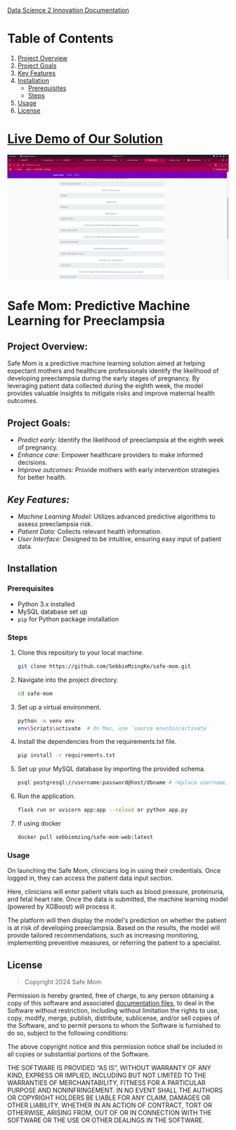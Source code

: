 [Data Science 2 Innovation Documentation](<https://github.com/SebbieMzingKe/Safe-Mom/blob/master/KamiLimu%20Research_%20Preeclampsia%20in%20Pregnant%20Women%20by%20Data%20Science%20Group%202.pdf>)

# Table of Contents

<!-- 1. [Project Overview](<project-overview>)
2. [Project Goals](<project-goals>)
3. [Key Features](<key-features>)
4. [Installation](<installation>)
   - [Prerequisites](<prerequisites>)
   - [Steps](<steps>)
5. [Usage](<usage>)
6. [License](<license>) -->


1. [Project Overview](#project-overview)
2. [Project Goals](#project-goals)
3. [Key Features](#key-features)
4. [Installation](#installation)
   - [Prerequisites](#prerequisites)
   - [Steps](#steps)
5. [Usage](#usage)
6. [License](#license)


# [Live Demo of Our Solution](<https://www.loom.com/share/90ed393ac43a4bf085f94dd308355164>)

[![Watch the video](static/images/preeclampsia.png)](https://www.loom.com/share/90ed393ac43a4bf085f94dd308355164)


# Safe Mom: Predictive Machine Learning for Preeclampsia      

## **Project Overview:**  
Safe Mom is a predictive machine learning solution aimed at helping expectant mothers and healthcare professionals identify the likelihood of developing preeclampsia during the early stages of pregnancy. By leveraging patient data collected during the eighth week, the model provides valuable insights to mitigate risks and improve maternal health outcomes.

## **Project Goals:**
- *Predict early:* Identify the likelihood of preeclampsia at the eighth week of pregnancy.
- *Enhance care:* Empower healthcare providers to make informed decisions.
- *Improve outcomes:* Provide mothers with early intervention strategies for better health.

## *Key Features:*  
- *Machine Learning Model:* Utilizes advanced predictive algorithms to assess preeclampsia risk.  
- *Patient Data:*  Collects relevant health information.
- *User Interface:* Designed to be intuitive, ensuring easy input of patient data.

## Installation

### Prerequisites
- Python 3.x installed
- MySQL database set up
- `pip` for Python package installation

### Steps
1. Clone this repository to your local machine.
   ```bash
   git clone https://github.com/SebbieMzingKe/safe-mom.git
2. Navigate into the project directory.
   ```bash
   cd safe-mom
3. Set up a virtual environment.
   ```bash
   python -m venv env
   env\Scripts\activate  # On Mac, use `source env/bin/activate`
4. Install the dependencies from the requirements.txt file.
   ```bash
   pip install -r requirements.txt
5. Set up your MySQL database by importing the provided schema.
   ```bash
   psql postgresql://username:password@host/dbname # replace username, password, host and dbname with your's
6. Run the application.
   ```bash
   flask run or uvicorn app:app --reload or python app.py
7. If using docker
   ```bash
   docker pull sebbiemzing/safe-mom-web:latest
### Usage
On launching the Safe Mom, clinicians log in using their credentials. Once logged in, they can access the patient data input section.

Here, clinicians will enter patient vitals such as blood pressure, proteinuria, and fetal heart rate. Once the data is submitted, the machine learning model (powered by XGBoost) will process it.

The platform will then display the model's prediction on whether the patient is at risk of developing preeclampsia. Based on the results, the model will provide tailored recommendations, such as increasing monitoring, implementing preventive measures, or referring the patient to a specialist.  

## License
> Copyright 2024 Safe Mom

Permission is hereby granted, free of charge, to any person obtaining a copy of this software and associated [documentation files](<[Data Science 2 Innovation Documentation](https://github.com/SebbieMzingKe/Safe-Mom/blob/master/KamiLimu%20Research_%20Preeclampsia%20in%20Pregnant%20Women%20by%20Data%20Science%20Group%202.pdf)>), to deal in the Software without restriction, including without limitation the rights to use, copy, modify, merge, publish, distribute, sublicense, and/or sell copies of the Software, and to permit persons to whom the Software is furnished to do so, subject to the following conditions:

The above copyright notice and this permission notice shall be included in all copies or substantial portions of the Software.

THE SOFTWARE IS PROVIDED “AS IS”, WITHOUT WARRANTY OF ANY KIND, EXPRESS OR IMPLIED, INCLUDING BUT NOT LIMITED TO THE WARRANTIES OF MERCHANTABILITY, FITNESS FOR A PARTICULAR PURPOSE AND NONINFRINGEMENT. IN NO EVENT SHALL THE AUTHORS OR COPYRIGHT HOLDERS BE LIABLE FOR ANY CLAIM, DAMAGES OR OTHER LIABILITY, WHETHER IN AN ACTION OF CONTRACT, TORT OR OTHERWISE, ARISING FROM, OUT OF OR IN CONNECTION WITH THE SOFTWARE OR THE USE OR OTHER DEALINGS IN THE SOFTWARE.


